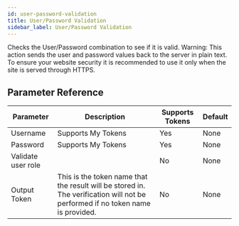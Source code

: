 ```yaml
---
id: user-password-validation
title: User/Password Validation
sidebar_label: User/Password Validation
---
```



Checks the User/Password combination to see if it is valid. Warning: This action sends the user and password values back to the server in plain text. To ensure your website security it is recommended to use it only when the site is served through HTTPS.

## Parameter Reference
| Parameter | Description | Supports Tokens | Default |
| -- | -- | -- | -- |
| Username | Supports My Tokens | Yes | None |
| Password | Supports My Tokens | Yes | None |
| Validate user role |  | No | None |
| Output Token | This is the token name that the result will be stored in. The verification will not be performed if no token name is provided. | No | None |
